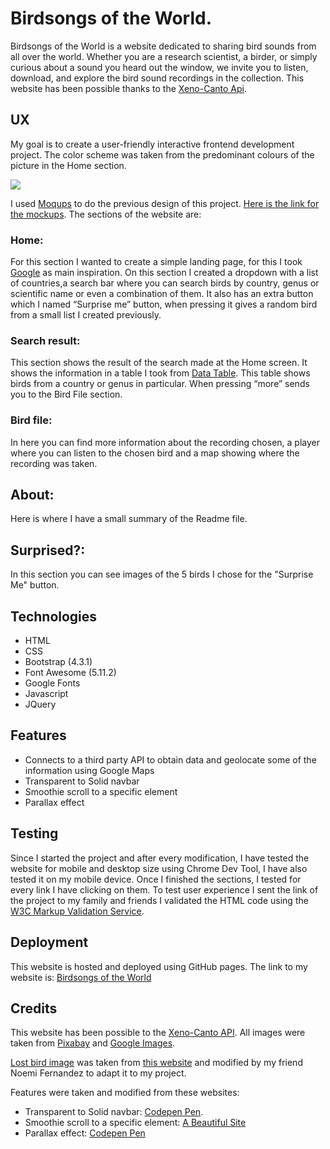 # Birdsongs of the World.

Birdsongs of the World is a website dedicated to sharing bird sounds from all over the world. Whether you are a research scientist, a birder, or simply curious about a sound you heard out the window, we invite you to listen, download, and explore the bird sound recordings in the collection. This website has been possible thanks to the [Xeno-Canto Api](https://www.xeno-canto.org/article/153).

## UX

My goal is to create a user-friendly interactive frontend development project. The color scheme was taken from the predominant colours of the picture in the Home section.

![](https://github.com/elisamunoz/birdsongs-project/tree/master/assets/images/Mockup%20images/multi-device-mockup.png)

I used [Moqups](https://moqups.com/) to do the previous design of this project. [Here is the link for the mockups](https://github.com/elisamunoz/birdsongs-project/tree/master/assets/images/Mockup%20images).
The sections of the website are:

### Home:

For this section I wanted to create a simple landing page, for this I took [Google](https://www.google.com) as main inspiration. On this section I created a dropdown with a list of countries,a search bar where you can search birds by country, genus or scientific name or even a combination of them. It also has an extra button which I named “Surprise me” button, when pressing it gives a random bird from a small list I created previously.

### Search result:

This section shows the result of the search made at the Home screen. It shows the information in a table I took from [Data Table](https://datatables.net/). This table shows birds from a country or genus in particular. When pressing “more” sends you to the Bird File section.

### Bird file:

In here you can find more information about the recording chosen, a player where you can listen to the chosen bird and a map showing where the recording was taken.

## About:

Here is where I have a small summary of the Readme file.

## Surprised?:

In this section you can see images of the 5 birds I chose for the "Surprise Me" button.

## Technologies

- HTML
- CSS
- Bootstrap (4.3.1)
- Font Awesome (5.11.2)
- Google Fonts
- Javascript
- JQuery

## Features

- Connects to a third party API to obtain data and geolocate some of the information using Google Maps
- Transparent to Solid navbar
- Smoothie scroll to a specific element
- Parallax effect

## Testing

Since I started the project and after every modification, I have tested the website for mobile and desktop size using Chrome Dev Tool, I have also tested it on my mobile device. Once I finished the sections, I tested for every link I have clicking on them. To test user experience I sent the link of the project to my family and friends I validated the HTML code using the [W3C Markup Validation Service](https://validator.w3.org/).

## Deployment

This website is hosted and deployed using GitHub pages. The link to my website is: [Birdsongs of the World](https://elisamunoz.github.io/birdsongs-project/)

## Credits

This website has been possible to the [Xeno-Canto API](https://www.xeno-canto.org/article/153). All images were taken from [Pixabay](https://pixabay.com/) and [Google Images](https://images.google.com/).

[Lost bird image](https://github.com/elisamunoz/birdsongs-project/blob/master/assets/images/lostbird.jpg) was taken from [this website](https://www.behance.net/gallery/51327889/Tourist-Pigeon) and modified by my friend Noemi Fernandez to adapt it to my project.

Features were taken and modified from these websites:

- Transparent to Solid navbar: [Codepen Pen](https://codepen.io/sonorangirl/pen/XmRBjq).
- Smoothie scroll to a specific element: [A Beautiful Site](https://www.abeautifulsite.net/smoothly-scroll-to-an-element-without-a-jquery-plugin-2)
- Parallax effect: [Codepen Pen](https://codepen.io/corneliuslabuschagne/pen/rNaNgdB?editors=1000)

